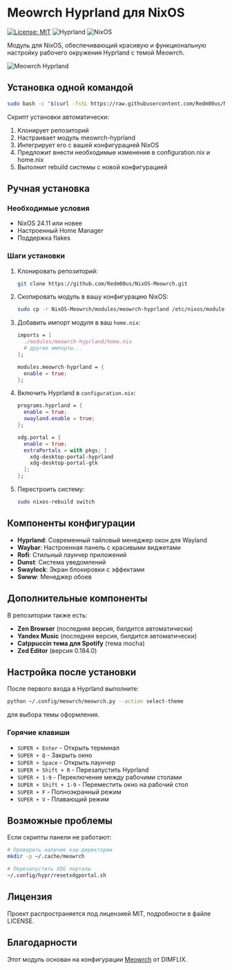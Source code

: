 # Meowrch Hyprland для NixOS

[![License: MIT](https://img.shields.io/badge/License-MIT-yellow.svg)](https://opensource.org/licenses/MIT)
![Hyprland](https://img.shields.io/badge/Hyprland-DYNAMIC-blue)
![NixOS](https://img.shields.io/badge/NixOS-24.11-skyblue)

Модуль для NixOS, обеспечивающий красивую и функциональную настройку рабочего окружения Hyprland с темой Meowrch.

![Meowrch Hyprland](https://raw.githubusercontent.com/DIMFLIX-OFFICIAL/Meowrch/master/.meta/screenshot.png)

## Установка одной командой

```bash
sudo bash -c "$(curl -fsSL https://raw.githubusercontent.com/Redm00us/NixOS-Meowrch/main/install.sh)"
```

Скрипт установки автоматически:
1. Клонирует репозиторий
2. Настраивает модуль meowrch-hyprland
3. Интегрирует его с вашей конфигурацией NixOS
4. Предложит внести необходимые изменения в configuration.nix и home.nix
5. Выполнит rebuild системы с новой конфигурацией

## Ручная установка

### Необходимые условия

- NixOS 24.11 или новее
- Настроенный Home Manager
- Поддержка flakes

### Шаги установки

1. Клонировать репозиторий:
   ```bash
   git clone https://github.com/Redm00us/NixOS-Meowrch.git
   ```

2. Скопировать модуль в вашу конфигурацию NixOS:
   ```bash
   sudo cp -r NixOS-Meowrch/modules/meowrch-hyprland /etc/nixos/modules/
   ```

3. Добавить импорт модуля в ваш `home.nix`:
   ```nix
   imports = [
     ./modules/meowrch-hyprland/home.nix
     # другие импорты...
   ];
   
   modules.meowrch-hyprland = {
     enable = true;
   };
   ```

4. Включить Hyprland в `configuration.nix`:
   ```nix
   programs.hyprland = {
     enable = true;
     xwayland.enable = true;
   };
   
   xdg.portal = {
     enable = true;
     extraPortals = with pkgs; [
       xdg-desktop-portal-hyprland
       xdg-desktop-portal-gtk
     ];
   };
   ```

5. Перестроить систему:
   ```bash
   sudo nixos-rebuild switch
   ```

## Компоненты конфигурации

- **Hyprland**: Современный тайловый менеджер окон для Wayland
- **Waybar**: Настроенная панель с красивыми виджетами
- **Rofi**: Стильный лаунчер приложений
- **Dunst**: Система уведомлений
- **Swaylock**: Экран блокировки с эффектами
- **Swww**: Менеджер обоев

## Дополнительные компоненты

В репозитории также есть:
- **Zen Browser** (последняя версия, билдится автоматически)
- **Yandex Music** (последняя версия, билдится автоматически)
- **Catppuccin тема для Spotify** (тема mocha)
- **Zed Editor** (версия 0.184.0)

## Настройка после установки

После первого входа в Hyprland выполните:
```bash
python ~/.config/meowrch/meowrch.py --action select-theme
```
для выбора темы оформления.

### Горячие клавиши

- `SUPER + Enter` - Открыть терминал
- `SUPER + Q` - Закрыть окно
- `SUPER + Space` - Открыть лаунчер
- `SUPER + Shift + R` - Перезапустить Hyprland
- `SUPER + 1-9` - Переключение между рабочими столами
- `SUPER + Shift + 1-9` - Переместить окно на рабочий стол
- `SUPER + F` - Полноэкранный режим
- `SUPER + V` - Плавающий режим

## Возможные проблемы

Если скрипты панели не работают:
```bash
# Проверить наличие кэш-директории
mkdir -p ~/.cache/meowrch

# Перезапустить XDG порталы
~/.config/hypr/resetxdgportal.sh
```

## Лицензия

Проект распространяется под лицензией MIT, подробности в файле LICENSE.

## Благодарности

Этот модуль основан на конфигурации [Meowrch](https://github.com/DIMFLIX-OFFICIAL/Meowrch) от DIMFLIX.